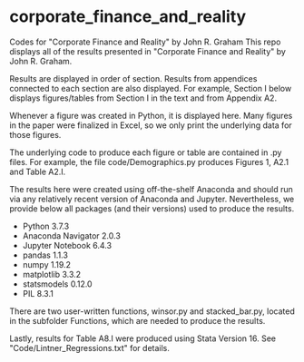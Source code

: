 # corporate_finance_and_reality
Codes for "Corporate Finance and Reality" by John R. Graham
This repo displays all of the results presented in "Corporate Finance and Reality" by John R. Graham.

Results are displayed in order of section. Results from appendices connected to each section are also displayed. For example, Section I below displays figures/tables from Section I in the text and from Appendix A2.

Whenever a figure was created in Python, it is displayed here. Many figures in the paper were finalized in Excel, so we only print the underlying data for those figures.

The underlying code to produce each figure or table are contained in .py files. For example, the file code/Demographics.py produces Figures 1, A2.1 and Table A2.I.

The results here were created using off-the-shelf Anaconda and should run via any relatively recent version of Anaconda and Jupyter. Nevertheless, we provide below all packages (and their versions) used to produce the results.
- Python 3.7.3
- Anaconda Navigator 2.0.3
- Jupyter Notebook 6.4.3
- pandas 1.1.3
- numpy 1.19.2
- matplotlib 3.3.2
- statsmodels 0.12.0
- PIL 8.3.1

There are two user-written functions, winsor.py and stacked_bar.py, located in the subfolder Functions, which are needed to produce the results.

Lastly, results for Table A8.I were produced using Stata Version 16. See "Code/Lintner_Regressions.txt" for details. 
